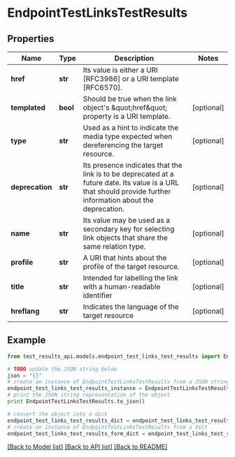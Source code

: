 # EndpointTestLinksTestResults


## Properties
Name | Type | Description | Notes
------------ | ------------- | ------------- | -------------
**href** | **str** | Its value is either a URI [RFC3986] or a URI template [RFC6570]. | 
**templated** | **bool** | Should be true when the link object&#39;s \&quot;href\&quot; property is a URI template. | [optional] 
**type** | **str** | Used as a hint to indicate the media type expected when dereferencing the target resource. | [optional] 
**deprecation** | **str** | Its presence indicates that the link is to be deprecated at a future date. Its value is a URL that should provide further information about the deprecation. | [optional] 
**name** | **str** | Its value may be used as a secondary key for selecting link objects that share the same relation type. | [optional] 
**profile** | **str** | A URI that hints about the profile of the target resource. | [optional] 
**title** | **str** | Intended for labelling the link with a human-readable identifier | [optional] 
**hreflang** | **str** | Indicates the language of the target resource | [optional] 

## Example

```python
from test_results_api.models.endpoint_test_links_test_results import EndpointTestLinksTestResults

# TODO update the JSON string below
json = "{}"
# create an instance of EndpointTestLinksTestResults from a JSON string
endpoint_test_links_test_results_instance = EndpointTestLinksTestResults.from_json(json)
# print the JSON string representation of the object
print EndpointTestLinksTestResults.to_json()

# convert the object into a dict
endpoint_test_links_test_results_dict = endpoint_test_links_test_results_instance.to_dict()
# create an instance of EndpointTestLinksTestResults from a dict
endpoint_test_links_test_results_form_dict = endpoint_test_links_test_results.from_dict(endpoint_test_links_test_results_dict)
```
[[Back to Model list]](../README.md#documentation-for-models) [[Back to API list]](../README.md#documentation-for-api-endpoints) [[Back to README]](../README.md)


